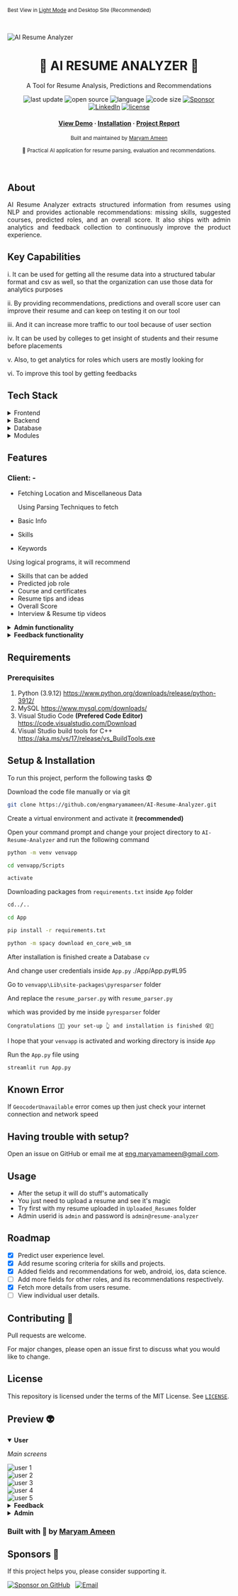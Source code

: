 <p><small>Best View in <a href="https://github.com/settings/appearance">Light Mode</a> and Desktop Site (Recommended)</small></p><br/>

![AI Resume Analyzer](./App/Logo/RESUM.png)

<div align="center">
  <h1>🌴 AI RESUME ANALYZER 🌴</h1>
  <p>A Tool for Resume Analysis, Predictions and Recommendations</p>
  <!-- Badges -->
  <p>
    <img src="https://img.shields.io/github/last-commit/engmaryamameen/AI-Resume-Analyzer" alt="last update" />
    <img src="https://badges.frapsoft.com/os/v2/open-source.svg?v=103" alt="open source" />
    <img src="https://img.shields.io/github/languages/top/engmaryamameen/AI-Resume-Analyzer?color=red" alt="language" />
    <img src="https://img.shields.io/github/languages/code-size/engmaryamameen/AI-Resume-Analyzer?color=informational" alt="code size" />
    <a href="https://github.com/sponsors/engmaryamameen"><img src="https://img.shields.io/github/sponsors/engmaryamameen?style=social" alt="Sponsor" /></a>
    <a href="https://www.linkedin.com/in/maryam-ameen"><img src="https://img.shields.io/badge/LinkedIn-Maryam%20Ameen-blue?logo=linkedin" alt="LinkedIn" /></a>
    <a href="./LICENSE">
      <img src="https://img.shields.io/github/license/engmaryamameen/AI-Resume-Analyzer.svg?color=yellow" alt="license" />
    </a>
  </p>
  
  <!--links-->
  <h4>
    <a href="#preview-">View Demo</a>
    <span> · </span>
    <a href="#setup--installation-">Installation</a>
    <span> · </span>
    <a href="mailto:dnoobnerd@gmail.com?subject=I%20Want%20The%20Project%20Report%20of%20AI-RESUME-ANALYZER%20(2022%20 %2023)&body=Here%20Are%20My%20Details%20%F0%9F%98%89%0D%0A%0D%0AOrganization%2FCollege%20Name%3A%20%0D%0A%0D%0AFull%20Name%3A%20%0D%0A%0D%0AGitHub%20Profile%20%3A%20%0D%0A%0D%0AFrom%20where%20did%20you%20get%20to%20know%20about%20this%20project%3A%0D%0A%0D%0APurpose%20of%20asking%20project%20report%20(describe)%3A%0D%0A%0D%0A%0D%0AIf%20the%20above%20information%20satisfy%20your%20identity%20you%20will%20get%20the%20report%20to%20your%20email.">Project Report</a>
  </h4>
  <p>
    <small align="justify">
      Built and maintained by 
      <a href="https://www.linkedin.com/in/maryam-ameen">Maryam Ameen</a>
     </small>
  </p>
  <small align="justify">🚀 Practical AI application for resume parsing, evaluation and recommendations.</small>
</div><br/><br/>

## About
<div align="center">
    <p align="justify">
      AI Resume Analyzer extracts structured information from resumes using NLP and provides actionable
      recommendations: missing skills, suggested courses, predicted roles, and an overall score. It also ships
      with admin analytics and feedback collection to continuously improve the product experience.
    </p>
</div>

## Key Capabilities
i. It can be used for getting all the resume data into a structured tabular format and csv as well, so that the organization can use those data for analytics purposes

ii. By providing recommendations, predictions and overall score user can improve their resume and can keep on testing it on our tool

iii. And it can increase more traffic to our tool because of user section

iv. It can be used by colleges to get insight of students and their resume before placements

v. Also, to get analytics for roles which users are mostly looking for

vi. To improve this tool by getting feedbacks

<!-- TechStack -->
## Tech Stack
<details>
  <summary>Frontend</summary>
  <ul>
    <li><a href="https://streamlit.io/">Streamlit</a></li>
    <li><a href="https://developer.mozilla.org/en-US/docs/Learn/HTML">HTML</a></li>
    <li><a href="https://developer.mozilla.org/en-US/docs/Web/CSS">CSS</a></li>
    <li><a href="https://developer.mozilla.org/en-US/docs/Learn/JavaScript">JavaScript</a></li>
  </ul>
</details>

<details>
  <summary>Backend</summary>
  <ul>
    <li><a href="https://streamlit.io/">Streamlit</a></li>
    <li><a href="https://www.python.org/">Python</a></li>
  </ul>
</details>

<details>
<summary>Database</summary>
  <ul>
    <li><a href="https://www.mysql.com/">MySQL</a></li>
  </ul>
</details>

<details>
<summary>Modules</summary>
  <ul>
    <li><a href="https://pandas.pydata.org/">pandas</a></li>
    <li><a href="https://github.com/OmkarPathak/pyresparser">pyresparser</a></li>
    <li><a href="https://pypi.org/project/pdfminer3/">pdfminer3</a></li>
    <li><a href="https://plotly.com/">Plotly</a></li>
    <li><a href="https://www.nltk.org/">NLTK</a></li>
  </ul>
</details>

## Features
### Client: -
- Fetching Location and Miscellaneous Data

  Using Parsing Techniques to fetch
- Basic Info
- Skills
- Keywords

Using logical programs, it will recommend
- Skills that can be added
- Predicted job role
- Course and certificates
- Resume tips and ideas
- Overall Score
- Interview & Resume tip videos

<details>
  <summary><strong>Admin functionality</strong></summary>

  
  - Get all applicant’s data into tabular format
  - Download user’s data into csv file
  - View all saved uploaded pdf in Uploaded Resume folder
  - Get user feedback and ratings
  
    Pie Charts for: -
  - Ratings
  - Predicted field / roles
  - Experience level
  - Resume score
  - User count
  - City
  - State
  - Country

</details>

<details>
  <summary><strong>Feedback functionality</strong></summary>

  - Form filling
  - Rating from 1 – 5
  - Show overall ratings pie chart
  - Past user comments history 

</details>

## Requirements
### Prerequisites
1) Python (3.9.12) https://www.python.org/downloads/release/python-3912/
2) MySQL https://www.mysql.com/downloads/
3) Visual Studio Code **(Prefered Code Editor)** https://code.visualstudio.com/Download
4) Visual Studio build tools for C++ https://aka.ms/vs/17/release/vs_BuildTools.exe

## Setup & Installation

To run this project, perform the following tasks 😨

Download the code file manually or via git
```bash
git clone https://github.com/engmaryamameen/AI-Resume-Analyzer.git
```

Create a virtual environment and activate it **(recommended)**

Open your command prompt and change your project directory to ```AI-Resume-Analyzer``` and run the following command 
```bash
python -m venv venvapp

cd venvapp/Scripts

activate

```

Downloading packages from ```requirements.txt``` inside ``App`` folder
```bash
cd../..

cd App

pip install -r requirements.txt

python -m spacy download en_core_web_sm

```

After installation is finished create a Database ```cv```

And change user credentials inside ```App.py```
./App/App.py#L95

Go to ```venvapp\Lib\site-packages\pyresparser``` folder

And replace the ```resume_parser.py``` with ```resume_parser.py``` 

which was provided by me inside ```pyresparser``` folder

``Congratulations 🥳😱 your set-up 👆 and installation is finished 😵🤯``

I hope that your ``venvapp`` is activated and working directory is inside ``App``

Run the ```App.py``` file using
```bash
streamlit run App.py

```

## Known Error
If ``GeocoderUnavailable`` error comes up then just check your internet connection and network speed

## Having trouble with setup?
Open an issue on GitHub or email me at <a href="mailto:eng.maryamameen@gmail.com">eng.maryamameen@gmail.com</a>.

## Usage
- After the setup it will do stuff's automatically
- You just need to upload a resume and see it's magic
- Try first with my resume uploaded in ``Uploaded_Resumes`` folder
- Admin userid is ``admin`` and password is ``admin@resume-analyzer``

<!-- Roadmap -->
## Roadmap
* [x] Predict user experience level.
* [x] Add resume scoring criteria for skills and projects.
* [x] Added fields and recommendations for web, android, ios, data science.
* [ ] Add more fields for other roles, and its recommendations respectively. 
* [x] Fetch more details from users resume.
* [ ] View individual user details.

## Contributing 🤘
Pull requests are welcome. 

For major changes, please open an issue first to discuss what you would like to change.

## License
This repository is licensed under the terms of the MIT License. See [`LICENSE`](./LICENSE).

## Preview 👽

<!-- Tabs implemented via HTML details. 'User' opens by default on GitHub. -->
<div id="preview"></div>

<details open>
  <summary><strong>User</strong></summary>

  <p><em>Main screens</em></p>
  
  <img src="./screenshots/user/1.png" alt="user 1" />
  <br/>
  <img src="./screenshots/user/2.png" alt="user 2" />
  <br/>
  <img src="./screenshots/user/3.png" alt="user 3" />
  <br/>
  <img src="./screenshots/user/4.png" alt="user 4" />
  <br/>
  <img src="./screenshots/user/5.png" alt="user 5" />
</details>

<details>
  <summary><strong>Feedback</strong></summary>

  <img src="./screenshots/feedback/1.png" alt="feedback 1" />
  <br/>
  <img src="./screenshots/feedback/2.png" alt="feedback 2" />
  <br/>
  <img src="./screenshots/feedback/3.png" alt="feedback 3" />
  <br/>
  <img src="./screenshots/feedback/4%20search-comments.png" alt="feedback 4 search comments" />
  <br/>
  <img src="./screenshots/feedback/5%20expended%20review%20session.png" alt="feedback 5 expanded review session" />
  <br/>
  <img src="./screenshots/feedback/6%20csv%20export.png" alt="feedback 6 csv export" />
</details>

<details>
  <summary><strong>Admin</strong></summary>

  <img src="./screenshots/admin/1.png" alt="admin 1" />
  <br/>
  <img src="./screenshots/admin/2.png" alt="admin 2" />
  <br/>
  <img src="./screenshots/admin/3.png" alt="admin 3" />
  <br/>
  <img src="./screenshots/admin/4.png" alt="admin 4" />
  <br/>
  <img src="./screenshots/admin/5.png" alt="admin 5" />
  <br/>
  <img src="./screenshots/admin/6.png" alt="admin 6" />
  <br/>
  <img src="./screenshots/admin/7.png" alt="admin 7" />
  <br/>
  <img src="./screenshots/admin/8.png" alt="admin 8" />
  <br/>
  <img src="./screenshots/admin/9.png" alt="admin 9" />
  <br/>
  <img src="./screenshots/admin/10.png" alt="admin 10" />
</details>

### Built with 🤍 by <a href="https://www.linkedin.com/in/maryam-ameen">Maryam Ameen</a>

## Sponsors 💖

If this project helps you, please consider supporting it.

<p>
  <a href="https://github.com/sponsors/engmaryamameen"><img src="https://img.shields.io/badge/Sponsor-%E2%9D%A4%EF%B8%8F-ff69b4" alt="Sponsor on GitHub" /></a>
  &nbsp; 
  <a href="mailto:eng.maryamameen@gmail.com?subject=Sponsor%20AI-Resume-Analyzer&body=Hi%2C%20I%27d%20like%20to%20support%20the%20project."><img src="https://img.shields.io/badge/Contact-Email-blue" alt="Email" /></a>
</p>
